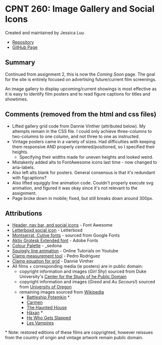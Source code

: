 # CPNT 260: Image Gallery and Social Icons

Created and maintained by Jessica Luu

- [Repository](https://github.com/jluu38/cpnt260-a3/)
- [GitHub Page](https://jluu38.github.io/cpnt260-a3/)

## Summary

Continued from assignment 2, this is now the *Coming Soon* page. The goal for the site is entirely focused on advertising future/current film screenings.

An image gallery to display upcoming/current showings is most effective as it is easy to identify film posters and to read figure captions for titles and showtimes.

## Comments (removed from the html and css files)

- Lifted gallery grid code from Dannie Vinther (attributed below). My attempts remain in the CSS file. I could only achieve three-columns to two-columns to one column, and not three to one as instructed.
- Vintage posters came in a variety of sizes. Had difficulties with keeping them responsive AND properly centered/positioned, so I specified their heights.
  - Specifying their widths made for uneven heights and looked weird.
- Mistakenly added alts to FontAwesome icons last time - now changed to aria-labels.
- Also left alts blank for posters. General consensus is that it's redundant with figcaptions?
- Also lifted squiggly line animation code. Couldn't properly execute svg animation, and figured it was okay since it's not relevant to the assignment.
- Page broke down in mobile; fixed, but still breaks down around 300px.

## Attributions

- [Header, nav bar, and social icons](https://fontawesome.com/license/free) - Font Awesome
- [Letterboxd social icon](https://letterboxd.com/about/brand/) - Letterboxd
- [Montserrat, Cutive fonts](https://fonts.google.com/?query=cuti&sidebar.open=true&selection.family=Cutive|Montserrat:wght@100) - sourced from Google Fonts
- [Aktiv Grotesk Extended font](https://fonts.adobe.com/fonts/aktiv-grotesk) - Adobe Fonts
- [Colour Palette](https://lospec.com/palette-list/warmlight) - _sedona
- [Squiggly line animation](https://www.youtube.com/watch?v=BfdHnxpnQyw) - Online Tutorials on Youtube
- [Clamp measurement tool](https://css-tricks.com/linearly-scale-font-size-with-css-clamp-based-on-the-viewport/) - Pedro Rodriguez
- [Clamp equation for grid](https://blog.logrocket.com/flexible-layouts-without-media-queries/) - Dannie Vinther
- All films + corresponding media (ie posters) are in public domain:
  - copyright information and images (*Girl Shy*) sourced from Duke University's [Center for the Study of he Public Domain](  https://web.law.duke.edu/cspd/publicdomainday/2020/)
  - copyright information and images (*Greed* and *Au Secours!*) sourced from [University of Oregon](https://expo.uoregon.edu/spotlight/public-domain-day-2020)
  - remaining images sourced from [Wikipedia](  https://en.wikipedia.org/wiki/Wikipedia:Public_domain_image_resources)
    - [Battleship Potemkin](https://commons.wikimedia.org/wiki/File:Vintage_Potemkin.jpg) *
    - [Carmen](https://commons.wikimedia.org/wiki/File:Rosabel_Morrison_-_Carmen_poster.png)
    - [The Haunted House](https://commons.wikimedia.org/wiki/File:Haunted_house1921.jpg)
    - [Häxan](https://en.wikipedia.org/wiki/H%C3%A4xan#/media/File:Haxan_sv_poster.jpg) *
    - [He Who Gets Slapped](https://commons.wikimedia.org/wiki/File:He_Who_Gets_Slapped.jpg)
    - [Les Vampires](https://commons.wikimedia.org/wiki/File:Lesvampiresposter.jpg)

\* Note: restored editions of these films are copyrighted, however reissues from the country of origin and vintage artwork remain pubilc domain.
